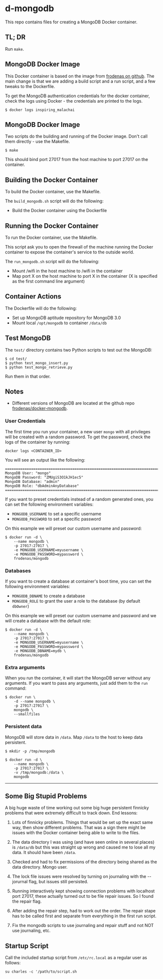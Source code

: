 # d-mongodb

This repo contains files for creating a MongoDB Docker container.

## TL; DR

Run `make`.

## MongoDB Docker Image

This Docker container is based on the image from 
[frodenas on github](https://github.com/frodenas/docker-mongodb/).
The main change is that we are adding a build script and a run script,
and a few tweaks to the Dockerfile.

To get the MongoDB authentication credentials for the docker container,
check the logs using Docker - the credentials are printed to the logs.

```
$ docker logs inspiring_malachai
```

## MongoDB Docker Image

Two scripts do the building and running of the Docker image.
Don't call them directly - use the Makefile.

```
$ make
```

This should bind port 27017 from the host machine 
to port 27017 on the container.

## Building the Docker Container

To build the Docker container, use the Makefile.

The `build_mongodb.sh` script will do the following:
* Build the Docker container using the Dockerfile

## Running the Docker Container

To run the Docker container, use the Makefile.

This script ask you to open the firewall of the machine
running the Docker container to expose the 
container's service to the outside world.

The `run_mongodb.sh` script will do the following:
* Mount /wifi in the host machine to /wifi in the container
* Map port X on the host machine to port X in the container (X is specified as the first command line argument)

## Container Actions

The Dockerfile will do the following:
* Set up MongoDB aptitude repository for MongoDB 3.0
* Mount local `/opt/mongodb` to container `/data/db`

## Test MongoDB

The `test/` directory contains two Python scripts to test out the MongoDB:

```
$ cd test/
$ python test_mongo_insert.py
$ python test_mongo_retrieve.py
```

Run them in that order.

## Notes

* Different versions of MongoDB are located at the github repo [frodenas/docker-mongodb](https://github.com/frodenas/docker-mongodb/branches).

### User Credentials

The first time you run your container,  a new user `mongo` with all privileges will be created with a random password.
To get the password, check the logs of the container by running:

```
docker logs <CONTAINER_ID>
```

You will see an output like the following:

```
========================================================================
MongoDB User: "mongo"
MongoDB Password: "ZMUgiS3O1kJH1ec5"
MongoDB Database: "admin"
MongoDB Role: "dbAdminAnyDatabase"
========================================================================
```

If you want to preset credentials instead of a random generated ones, you can set the following environment variables:

* `MONGODB_USERNAME` to set a specific username
* `MONGODB_PASSWORD` to set a specific password

On this example we will preset our custom username and password:

```
$ docker run -d \
    --name mongodb \
    -p 27017:27017 \
    -e MONGODB_USERNAME=myusername \
    -e MONGODB_PASSWORD=mypassword \
    frodenas/mongodb
```

### Databases

If you want to create a database at container's boot time, you can set the following environment variables:

* `MONGODB_DBNAME` to create a database
* `MONGODB_ROLE` to grant the user a role to the database (by default `dbOwner`)

On this example we will preset our custom username and password and we will create a database with the default role:

```
$ docker run -d \
    --name mongodb \
    -p 27017:27017 \
    -e MONGODB_USERNAME=myusername \
    -e MONGODB_PASSWORD=mypassword \
    -e MONGODB_DBNAME=mydb \
    frodenas/mongodb
```

### Extra arguments

When you run the container, it will start the 
MongoDB server without any arguments. 
If you want to pass any arguments,
just add them to the `run` command:

```
$ docker run \
	-d --name mongodb \
	-p 27017:27017 \
	mongodb \
	--smallfiles
```

### Persistent data

MongoDB will store data in `/data`.
Map `/data` to the host to keep data persistent.

```
$ mkdir -p /tmp/mongodb

$ docker run -d \
    --name mongodb \
    -p 27017:27017 \
    -v /tmp/mongodb:/data \
    mongodb
```



---


## Some Big Stupid Problems

A big huge waste of time working out some
big huge persistent finnicky problems that were
extremely difficult to track down. End lessons:

1. Lots of finnicky problems. Things that would
be set up the exact same way, then show different 
problems. That was a sign there might be issues
with the Docker container being able to write to 
the files. 

2. The data directory I was using (and have seen 
online in several places) is `/data/db` but this 
was straight up wrong and caused me to lose all 
my data. It should have been `/data`.

3. Checked and had to fix permissions of the directory
being shared as the data directory. Mongo user.

4. The lock file issues were resolved by turning 
on journaling with the --jorurnal flag, but issues
still persisted.

5. Running interactively kept showing connection problems
with localhost port 27017, these actually turned out to
be file repair issues. So I found the repair flag.

6. After adding the repair step, had to work out 
the order. The repair stape has to be called first
and separate from everything in the first run
script.

7. Fix the mongodb scripts to use journaling
and repair stuff and not NOT use journaling, etc.


## Startup Script

Call the included startup script 
from `/etc/rc.local` as a regular
user as follows:

```
su charles -c '/path/to/script.sh
```


